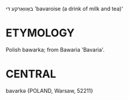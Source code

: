באַוואַרקע
די
'bavaroise (a drink of milk and tea)'

ETYMOLOGY
===========
Polish bawarka; from Bawaria 'Bavaria'.

CENTRAL
========

bavarkə {POLAND, Warsaw, 52211}